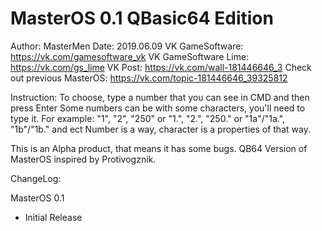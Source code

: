 # MasterOS 0.1 QBasic64 Edition

Author: MasterMen
Date: 2019.06.09
VK GameSoftware: https://vk.com/gamesoftware_vk
VK GameSoftware Lime: https://vk.com/gs_lime
VK Post: https://vk.com/wall-181446646_3
Check out previous MasterOS: https://vk.com/topic-181446646_39325812

Instruction:
To choose, type a number that you can see in CMD and then press Enter
Some numbers can be with some characters, you'll need to type it.
For example: "1", "2", "250" or "1.", "2.", "250." or "1a"/"1a.", "1b"/"1b." and ect
Number is a way, character is a properties of that way.

This is an Alpha product, that means it has some bugs.
QB64 Version of MasterOS inspired by Protivogznik.

ChangeLog:

MasterOS 0.1
- Initial Release

